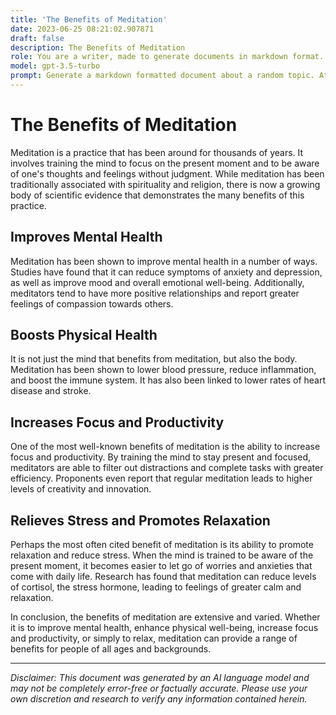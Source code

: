 ```yaml
---
title: 'The Benefits of Meditation'
date: 2023-06-25 08:21:02.907871
draft: false
description: The Benefits of Meditation
role: You are a writer, made to generate documents in markdown format. It is very important that all of the documents you generate are in valid markdown format.
model: gpt-3.5-turbo
prompt: Generate a markdown formatted document about a random topic. At the bottom, include a disclaimer explaining that the document was generated by you. The first line of the document should be the title. Make sure that the entire document is in proper markdown format, using a mix of various tags to make the document visually appealing.
---
```


# The Benefits of Meditation

Meditation is a practice that has been around for thousands of years. It involves training the mind to focus on the present moment and to be aware of one's thoughts and feelings without judgment. While meditation has been traditionally associated with spirituality and religion, there is now a growing body of scientific evidence that demonstrates the many benefits of this practice.

## Improves Mental Health

Meditation has been shown to improve mental health in a number of ways. Studies have found that it can reduce symptoms of anxiety and depression, as well as improve mood and overall emotional well-being. Additionally, meditators tend to have more positive relationships and report greater feelings of compassion towards others.

## Boosts Physical Health

It is not just the mind that benefits from meditation, but also the body. Meditation has been shown to lower blood pressure, reduce inflammation, and boost the immune system. It has also been linked to lower rates of heart disease and stroke.

## Increases Focus and Productivity

One of the most well-known benefits of meditation is the ability to increase focus and productivity. By training the mind to stay present and focused, meditators are able to filter out distractions and complete tasks with greater efficiency. Proponents even report that regular meditation leads to higher levels of creativity and innovation.

## Relieves Stress and Promotes Relaxation

Perhaps the most often cited benefit of meditation is its ability to promote relaxation and reduce stress. When the mind is trained to be aware of the present moment, it becomes easier to let go of worries and anxieties that come with daily life. Research has found that meditation can reduce levels of cortisol, the stress hormone, leading to feelings of greater calm and relaxation.

In conclusion, the benefits of meditation are extensive and varied. Whether it is to improve mental health, enhance physical well-being, increase focus and productivity, or simply to relax, meditation can provide a range of benefits for people of all ages and backgrounds.

---

*Disclaimer: This document was generated by an AI language model and may not be completely error-free or factually accurate. Please use your own discretion and research to verify any information contained herein.*